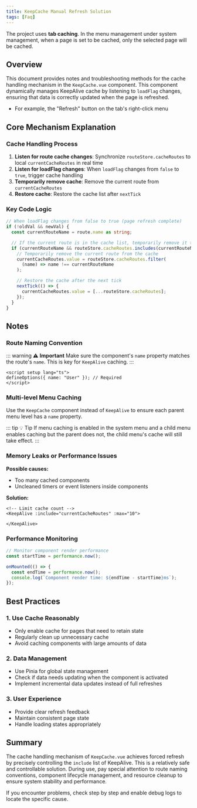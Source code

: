 ```yaml
---
title: KeepCache Manual Refresh Solution
tags: [Faq]
---
```


The project uses **tab caching**. In the menu management under system management, when a page is set to be cached, only the selected page will be cached.

## Overview

This document provides notes and troubleshooting methods for the cache handling mechanism in the `KeepCache.vue` component. This component dynamically manages KeepAlive cache by listening to `loadFlag` changes, ensuring that data is correctly updated when the page is refreshed.

- For example, the "Refresh" button on the tab's right-click menu

## Core Mechanism Explanation

### Cache Handling Process

1. **Listen for route cache changes**: Synchronize `routeStore.cacheRoutes` to local `currentCacheRoutes` in real time
2. **Listen for loadFlag changes**: When `loadFlag` changes from `false` to `true`, trigger cache handling
3. **Temporarily remove cache**: Remove the current route from `currentCacheRoutes`
4. **Restore cache**: Restore the cache list after `nextTick`

### Key Code Logic

```ts
// When loadFlag changes from false to true (page refresh complete)
if (!oldVal && newVal) {
  const currentRouteName = route.name as string;

  // If the current route is in the cache list, temporarily remove it to force re-render
  if (currentRouteName && routeStore.cacheRoutes.includes(currentRouteName)) {
    // Temporarily remove the current route from the cache
    currentCacheRoutes.value = routeStore.cacheRoutes.filter(
      (name) => name !== currentRouteName
    );

    // Restore the cache after the next tick
    nextTick(() => {
      currentCacheRoutes.value = [...routeStore.cacheRoutes];
    });
  }
}
```

## Notes

### Route Naming Convention

::: warning ⚠️ **Important**
Make sure the component's `name` property matches the route's `name`. This is key for `KeepAlive` caching.
:::

```vue{2}
<script setup lang="ts">
defineOptions({ name: "User" }); // Required
</script>
```

### Multi-level Menu Caching

Use the `KeepCache` component instead of `KeepAlive` to ensure each parent menu level has a `name` property.

::: tip 💡 Tip
If menu caching is enabled in the system menu and a child menu enables caching but the parent does not, the child menu's cache will still take effect.
:::

### Memory Leaks or Performance Issues

**Possible causes:**

- Too many cached components
- Uncleaned timers or event listeners inside components

**Solution:**

```vue
<!-- Limit cache count -->
<KeepAlive :include="currentCacheRoutes" :max="10">

</KeepAlive>
```

### Performance Monitoring

```javascript
// Monitor component render performance
const startTime = performance.now();

onMounted(() => {
  const endTime = performance.now();
  console.log(`Component render time: ${endTime - startTime}ms`);
});
```

## Best Practices

### 1. Use Cache Reasonably

- Only enable cache for pages that need to retain state
- Regularly clean up unnecessary cache
- Avoid caching components with large amounts of data

### 2. Data Management

- Use Pinia for global state management
- Check if data needs updating when the component is activated
- Implement incremental data updates instead of full refreshes

### 3. User Experience

- Provide clear refresh feedback
- Maintain consistent page state
- Handle loading states appropriately

## Summary

The cache handling mechanism of `KeepCache.vue` achieves forced refresh by precisely controlling the `include` list of KeepAlive. This is a relatively safe and controllable solution. During use, pay special attention to route naming conventions, component lifecycle management, and resource cleanup to ensure system stability and performance.

If you encounter problems, check step by step and enable debug logs to locate the specific cause. 